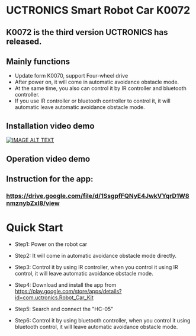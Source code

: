 # UCTRONICS Smart Robot Car K0072
## K0072 is the third version UCTRONICS has released.

## Mainly functions
- Update form K0070, support Four-wheel drive 
- After power on, it will come in automatic avoidance obstacle mode.
- At the same time, you also can control it by IR controller and bluetooth controller.
- If you use IR controller or bluetooth controller to control it, it will automatic leave automatic avoidance obstacle mode.

## Installation video demo
[![IMAGE ALT TEXT](https://github.com/UCTRONICS/Smart-Robot-Car-Arduino/blob/master/imge/K0072_video.jpg)](https://youtu.be/WfIpiOwYpF8 "K0072 Installation")
## Operation video demo

## Instruction for the app:
### https://drive.google.com/file/d/1SsgpfFQNyE4JwkVYqrD1W8nmznybZxl8/view

# Quick Start

- Step1: Power on the robot car

- Step2: It will come in automatic avoidance obstacle mode directly.

- Step3: Control it by using IR controller, when you control it using IR control, it will leave automatic avoidance obstacle mode.

- Step4: Download and install the app from https://play.google.com/store/apps/details?id=com.uctronics.Robot_Car_Kit

- Step5: Search and connect the "HC-05"

- Step6:  Control it by using bluetooth controller, when you control it using bluetooth control, it will leave automatic avoidance obstacle mode.
